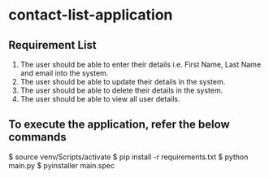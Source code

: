 # contact-list-application

## Requirement List
1. The user should be able to enter their details i.e. First Name, Last Name and email into the system.
2. The user should be able to update their details in the system.
3. The user should be able to delete their details in the system.
4. The user should be able to view all user details.

## To execute the application, refer the below commands

$ source venv/Scripts/activate
$ pip install -r requirements.txt
$ python main.py
$ pyinstaller main.spec